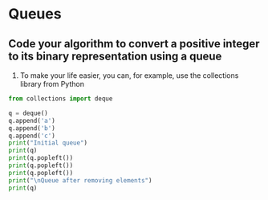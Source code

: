 # Queues

## Code your algorithm to convert a positive integer to its binary representation using a queue
1. To make your life easier, you can, for example, use the collections library from Python

``` Python
from collections import deque

q = deque()
q.append('a')
q.append('b')
q.append('c')
print("Initial queue")
print(q)
print(q.popleft())
print(q.popleft())
print(q.popleft())
print("\nQueue after removing elements")
print(q)
```


